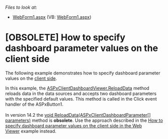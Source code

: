 <!-- default file list -->
*Files to look at*:

* [WebForm1.aspx](./CS/Dashboard_ClientSideParameters/WebForm1.aspx) (VB: [WebForm1.aspx](./VB/Dashboard_ClientSideParameters/WebForm1.aspx))
<!-- default file list end -->
# [OBSOLETE] How to specify dashboard parameter values on the client side


<p>The following example demonstrates how to specify dashboard parameter values on the <a href="http://documentation.devexpress.com/#Dashboard/CustomDocument17375">client side</a>.</p>
<p>In this example, the <a href="http://documentation.devexpress.com/#Dashboard/DevExpressDashboardWebScriptsASPxClientDashboardViewer_ReloadDatatopic">ASPxClientDashboardViewer.ReloadData</a> method reloads data in the data sources and accepts two dashboard parameters with the specified default values. This method is called in the Click event handler of the ASPxButton1.<br /><br />In version 14.2 the <a href="https://documentation.devexpress.com/Dashboard/DevExpressDashboardWebScriptsASPxClientDashboardViewer_ReloadDatatopic(56WkhQ).aspx">void ReloadData(ASPxClientDashboardParameter[] parameters)</a> method is <strong>obsolete</strong>. Use the approach described in the <a href="https://www.devexpress.com/Support/Center/p/T205300">How to specify dashboard parameter values on the client side in the Web Viewer</a> example instead.</p>

<br/>


